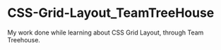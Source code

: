 # CSS-Grid-Layout_TeamTreeHouse
My work done while learning about CSS Grid Layout, through Team Treehouse.
